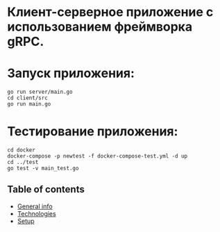 # Клиент-серверное приложение с использованием фреймворка gRPC.

# Запуск приложения:
    go run server/main.go
    cd client/src
    go run main.go
# Тестирование приложения:
    cd docker
    docker-compose -p newtest -f docker-compose-test.yml -d up
    cd ../test
    go test -v main_test.go

## Table of contents
* [General info](#general-info)
* [Technologies](#technologies)
* [Setup](#setup)
